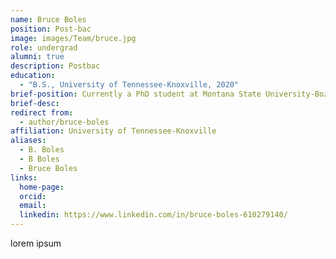 ```yaml
---
name: Bruce Boles
position: Post-bac
image: images/Team/bruce.jpg
role: undergrad
alumni: true
description: Postbac
education:
  - "B.S., University of Tennessee-Knoxville, 2020"
brief-position: Currently a PhD student at Montana State University-Bozeman
brief-desc: 
redirect from:
  - author/bruce-boles   
affiliation: University of Tennessee-Knoxville
aliases:
  - B. Boles
  - B Boles
  - Bruce Boles
links:
  home-page: 
  orcid:
  email:
  linkedin: https://www.linkedin.com/in/bruce-boles-610279140/
---
```


lorem ipsum
